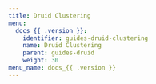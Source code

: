 ```yaml
---
title: Druid Clustering
menu:
  docs_{{ .version }}:
    identifier: guides-druid-clustering
    name: Druid Clustering
    parent: guides-druid
    weight: 30
menu_name: docs_{{ .version }}
---
```


